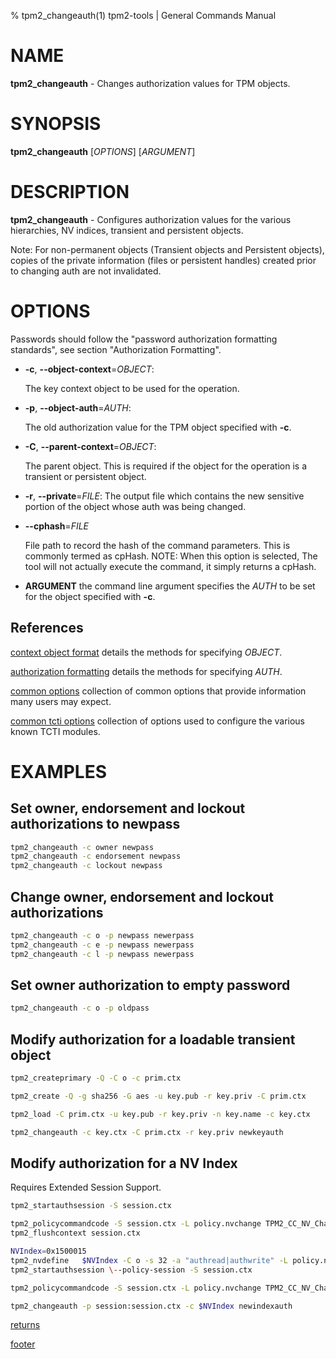 % tpm2_changeauth(1) tpm2-tools | General Commands Manual

# NAME

**tpm2_changeauth** - Changes authorization values for TPM objects.

# SYNOPSIS

**tpm2_changeauth** [*OPTIONS*] [*ARGUMENT*]

# DESCRIPTION

**tpm2_changeauth** - Configures authorization values for the various
hierarchies, NV indices, transient and persistent objects.

Note: For non-permanent objects (Transient objects and Persistent objects),
copies of the private information (files or persistent handles) created prior
to changing auth are not invalidated.

# OPTIONS

Passwords should follow the "password authorization formatting standards",
see section "Authorization Formatting".

  * **-c**, **\--object-context**=_OBJECT_:

    The key context object to be used for the operation.

  * **-p**, **\--object-auth**=_AUTH_:

    The old authorization value for the TPM object specified with **-c**.

  * **-C**, **\--parent-context**=_OBJECT_:

    The parent object. This is required if the object for the operation is a
    transient or persistent object.

  * **-r**, **\--private**=_FILE_:
    The output file which contains the new sensitive portion of the object whose
    auth was being changed.

  * **\--cphash**=_FILE_

    File path to record the hash of the command parameters. This is commonly
    termed as cpHash. NOTE: When this option is selected, The tool will not
    actually execute the command, it simply returns a cpHash.

  * **ARGUMENT** the command line argument specifies the _AUTH_ to be set for
    the object specified with **-c**.

## References

[context object format](common/ctxobj.md) details the methods for specifying
_OBJECT_.

[authorization formatting](common/authorizations.md) details the methods for
specifying _AUTH_.

[common options](common/options.md) collection of common options that provide
information many users may expect.

[common tcti options](common/tcti.md) collection of options used to configure
the various known TCTI modules.


# EXAMPLES

## Set owner, endorsement and lockout authorizations to newpass
```bash
tpm2_changeauth -c owner newpass
tpm2_changeauth -c endorsement newpass
tpm2_changeauth -c lockout newpass
```

## Change owner, endorsement and lockout authorizations
```bash
tpm2_changeauth -c o -p newpass newerpass
tpm2_changeauth -c e -p newpass newerpass
tpm2_changeauth -c l -p newpass newerpass
```

## Set owner authorization to empty password
```bash
tpm2_changeauth -c o -p oldpass
```

## Modify authorization for a loadable transient object
```bash
tpm2_createprimary -Q -C o -c prim.ctx

tpm2_create -Q -g sha256 -G aes -u key.pub -r key.priv -C prim.ctx

tpm2_load -C prim.ctx -u key.pub -r key.priv -n key.name -c key.ctx

tpm2_changeauth -c key.ctx -C prim.ctx -r key.priv newkeyauth
```

## Modify authorization for a NV Index

Requires Extended Session Support.

```bash
tpm2_startauthsession -S session.ctx

tpm2_policycommandcode -S session.ctx -L policy.nvchange TPM2_CC_NV_ChangeAuth
tpm2_flushcontext session.ctx

NVIndex=0x1500015
tpm2_nvdefine   $NVIndex -C o -s 32 -a "authread|authwrite" -L policy.nvchange
tpm2_startauthsession \--policy-session -S session.ctx

tpm2_policycommandcode -S session.ctx -L policy.nvchange TPM2_CC_NV_ChangeAuth

tpm2_changeauth -p session:session.ctx -c $NVIndex newindexauth
```

[returns](common/returns.md)

[footer](common/footer.md)
